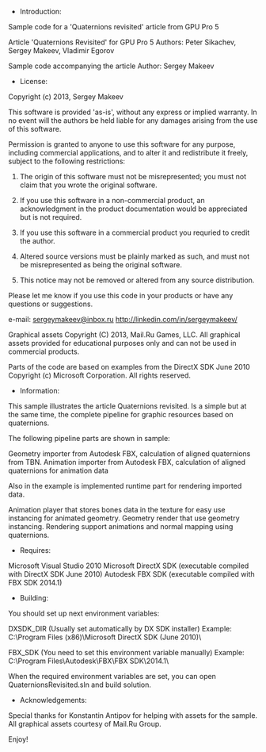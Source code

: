 *  Introduction:

Sample code for a 'Quaternions revisited' article from GPU Pro 5

Article 'Quaternions Revisited' for GPU Pro 5
Authors: Peter Sikachev, Sergey Makeev, Vladimir Egorov

Sample code accompanying the article
Author: Sergey Makeev


*  License:

  Copyright (c) 2013, Sergey Makeev

  This software is provided 'as-is', without any express or implied
  warranty.  In no event will the authors be held liable for any damages
  arising from the use of this software.

  Permission is granted to anyone to use this software for any purpose,
  including commercial applications, and to alter it and redistribute it
  freely, subject to the following restrictions:

  1. The origin of this software must not be misrepresented; you must not
     claim that you wrote the original software.

  2. If you use this software in a non-commercial product, an acknowledgment
     in the product documentation would be appreciated but is not required.

  3. If you use this software in a commercial product you requried to credit
     the author.

  4. Altered source versions must be plainly marked as such, and must not be
     misrepresented as being the original software.

  5. This notice may not be removed or altered from any source distribution.
    

   Please let me know if you use this code in your products or have any questions or suggestions.

   e-mail: sergeymakeev@inbox.ru
   http://linkedin.com/in/sergeymakeev/


Graphical assets Copyright (C) 2013, Mail.Ru Games, LLC.
All graphical assets provided for educational purposes only and can not be used in commercial products.

Parts of the code are based on examples from the DirectX SDK June 2010
Copyright (c) Microsoft Corporation. All rights reserved.


*  Information:

This sample illustrates the article Quaternions revisited.
Is a simple but at the same time, the complete pipeline for graphic resources based on quaternions.

The following pipeline parts are shown in sample:

 Geometry importer from Autodesk FBX, calculation of aligned quaternions from TBN.
 Animation importer from Autodesk FBX, calculation of aligned quaternions for animation data

Also in the example is implemented runtime part for rendering imported data.

 Animation player that stores bones data in the texture for easy use instancing for animated geometry.
 Geometry render that use geometry instancing. Rendering support animations and normal mapping using quaternions.


*  Requires:

 Microsoft Visual Studio 2010
 Microsoft DirectX SDK (executable compiled with DirectX SDK June 2010)
 Autodesk FBX SDK (executable compiled with FBX SDK 2014.1)


*  Building:

You should set up next environment variables:

DXSDK_DIR (Usually set automatically by DX SDK installer)
Example: C:\Program Files (x86)\Microsoft DirectX SDK (June 2010)\

FBX_SDK (You need to set this environment variable manually)
Example: C:\Program Files\Autodesk\FBX\FBX SDK\2014.1\

When the required environment variables are set, you can open QuaternionsRevisited.sln and build solution.


*  Acknowledgements:

Special thanks for Konstantin Antipov for helping with assets for the sample.
All graphical assets courtesy of Mail.Ru Group.


Enjoy!